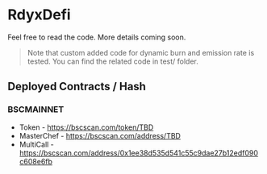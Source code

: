 # RdyxDefi

Feel free to read the code. More details coming soon.

> Note that custom added code for dynamic burn and emission rate is tested. You can find the related code in test/ folder.

## Deployed Contracts / Hash

### BSCMAINNET

- Token - https://bscscan.com/token/TBD
- MasterChef - https://bscscan.com/address/TBD
- MultiCall - https://bscscan.com/address/0x1ee38d535d541c55c9dae27b12edf090c608e6fb
